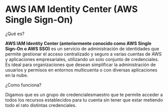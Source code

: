 # AWS IAM Identity Center (AWS Single Sign-On)

¿Qué es?

**AWS IAM Identity Center (anteriormente conocido como AWS Single Sign-On o AWS SSO)** es un servicio de administración de identidades que permite gestionar el acceso centralizado y seguro a varias cuentas de AWS y aplicaciones empresariales, utilizando un solo conjunto de credenciales. Es ideal para organizaciones que desean simplificar la administración de usuarios y permisos en entornos multicuenta o con diversas aplicaciones en la nube.

¿Como funciona?

Digamos que es un grupo de credencialesmaestro que te permite acceder a todos los recursos establecidos para tu cuenta sin tener que estar metiendo todo el rato distintas credenciales.